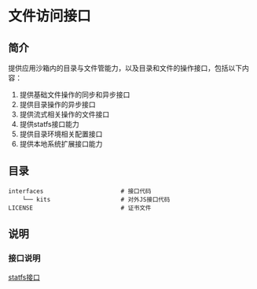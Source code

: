 # 文件访问接口

## 简介



提供应用沙箱内的目录与文件管能力，以及目录和文件的操作接口，包括以下内容：

1. 提供基础文件操作的同步和异步接口
2. 提供目录操作的异步接口
3. 提供流式相关操作的文件接口
4. 提供statfs接口能力
5. 提供目录环境相关配置接口
6. 提供本地系统扩展接口能力

## 目录

```
interfaces                      # 接口代码
    └── kits                    # 对外JS接口代码
LICENSE                         # 证书文件
```

## 说明

### 接口说明

[statfs接口](https://gitee.com/openharmony/docs/tree/master/zh-cn/application-dev/reference/apis/js-apis-statfs.md)
